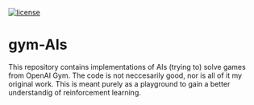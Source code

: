 [![license](https://img.shields.io/badge/license-Unlicense-brightgreen.svg)](https://github.com/bsamseth/gym-AIs/blob/master/LICENSE)

# gym-AIs

This repository contains implementations of AIs (trying to) solve games from OpenAI Gym.
The code is not neccesarily good, nor is all of it my original work. This is meant purely as a playground to 
gain a better understandig of reinforcement learning.
